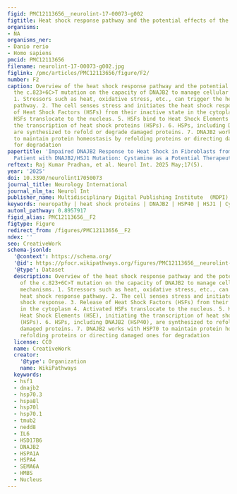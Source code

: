 ```yaml
---
figid: PMC12113656__neurolint-17-00073-g002
figtitle: Heat shock response pathway and the potential effects of the c
organisms:
- NA
organisms_ner:
- Danio rerio
- Homo sapiens
pmcid: PMC12113656
filename: neurolint-17-00073-g002.jpg
figlink: /pmc/articles/PMC12113656/figure/F2/
number: F2
caption: Overview of the heat shock response pathway and the potential effects of
  the c.823+6C>T mutation on the capacity of DNAJB2 to manage cellular stress mechanisms.
  1. Stressors such as heat, oxidative stress, etc., can trigger the heat shock response
  pathway. 2. The cell senses stress and initiates the heat shock response. 3. Release
  of Heat Shock Factors (HSFs) from their inactive state in the cytoplasm 4. Activated
  HSFs translocate to the nucleus. 5. HSFs bind to Heat Shock Elements (HSE), initiating
  the transcription of heat shock proteins (HSPs). 6. HSPs, including DNAJB2 (HSP40),
  are synthesized to refold or degrade damaged proteins. 7. DNAJB2 works with HSP70
  to maintain protein homeostasis by refolding proteins or directing damaged ones
  for degradation
papertitle: 'Impaired DNAJB2 Response to Heat Shock in Fibroblasts from a Neuropathy
  Patient with DNAJB2/HSJ1 Mutation: Cystamine as a Potential Therapeutic Intervention'
reftext: Raj Kumar Pradhan, et al. Neurol Int. 2025 May;17(5).
year: '2025'
doi: 10.3390/neurolint17050073
journal_title: Neurology International
journal_nlm_ta: Neurol Int
publisher_name: Multidisciplinary Digital Publishing Institute  (MDPI)
keywords: neuropathy | heat shock proteins | DNAJB2 | HSP40 | HSJ1 | Cystamine
automl_pathway: 0.8957917
figid_alias: PMC12113656__F2
figtype: Figure
redirect_from: /figures/PMC12113656__F2
ndex: ''
seo: CreativeWork
schema-jsonld:
  '@context': https://schema.org/
  '@id': https://pfocr.wikipathways.org/figures/PMC12113656__neurolint-17-00073-g002.html
  '@type': Dataset
  description: Overview of the heat shock response pathway and the potential effects
    of the c.823+6C>T mutation on the capacity of DNAJB2 to manage cellular stress
    mechanisms. 1. Stressors such as heat, oxidative stress, etc., can trigger the
    heat shock response pathway. 2. The cell senses stress and initiates the heat
    shock response. 3. Release of Heat Shock Factors (HSFs) from their inactive state
    in the cytoplasm 4. Activated HSFs translocate to the nucleus. 5. HSFs bind to
    Heat Shock Elements (HSE), initiating the transcription of heat shock proteins
    (HSPs). 6. HSPs, including DNAJB2 (HSP40), are synthesized to refold or degrade
    damaged proteins. 7. DNAJB2 works with HSP70 to maintain protein homeostasis by
    refolding proteins or directing damaged ones for degradation
  license: CC0
  name: CreativeWork
  creator:
    '@type': Organization
    name: WikiPathways
  keywords:
  - hsf1
  - dnajb2
  - hsp70.3
  - hspa8l
  - hsp70l
  - hsp70.1
  - tmub2
  - nedd8
  - IL6
  - HSD17B6
  - DNAJB2
  - HSPA1A
  - HSPA4
  - SEMA6A
  - HMBS
  - Nucleus
---
```

